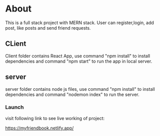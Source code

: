 # About

This is a full stack project with MERN stack. User can register,login, add post, like posts and send friend requests.

## CLient

Client folder contains React App, use command "npm install" to install dependencies and command "npm start" to run the app in local server.

## server

server folder contains node js files, use command "npm install" to install dependencies and command "nodemon index" to run the server.

### Launch

visit following link to see live working of project:

https://myfriendbook.netlify.app/
